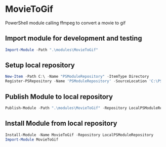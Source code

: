 # MovieToGif
PowerShell module calling ffmpeg to convert a movie to gif

## Import module for development and testing
```powershell
Import-Module -Path ".\modules\MovieToGif"
```

## Setup local repository
```powershell
New-Item -Path C:\ -Name "PSModuleRepository" -ItemType Directory
Register-PSRepository -Name 'PSModuleRepository' -SourceLocation 'C:\PSModuleRepository' -PublishLocation 'C:\PSModuleRepository' -InstallationPolicy Trusted
```

## Publish Module to local repository
```powershell
Publish-Module -Path ".\modules\MovieToGif" -Repository LocalPSModuleRepository
```

## Install Module from local repository
```powershell
Install-Module -Name MovieToGif -Repository LocalPSModuleRepository
Import-Module MovieToGif
```
